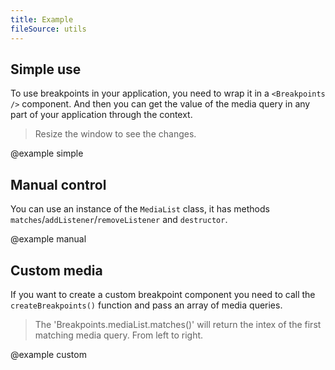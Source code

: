 ```yaml
---
title: Example
fileSource: utils
---
```


## Simple use

To use breakpoints in your application, you need to wrap it in a `<Breakpoints />` component.
And then you can get the value of the media query in any part of your application through the context.

> Resize the window to see the changes.

@example simple

## Manual control

You can use an instance of the `MediaList` class, it has methods `matches`/`addListener`/`removeListener` and `destructor`.

@example manual

## Custom media

If you want to create a custom breakpoint component you need to call the `createBreakpoints()` function and pass an array of media queries.

> The 'Breakpoints.mediaList.matches()' will return the intex of the first matching media query. From left to right.

@example custom
